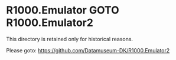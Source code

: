 # R1000.Emulator GOTO R1000.Emulator2

This directory is retained only for historical reasons.

Please goto: https://github.com/Datamuseum-DK/R1000.Emulator2
